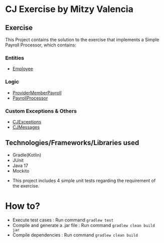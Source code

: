# CJ Exercise by Mitzy Valencia


## Exercise
This Project contains the solution to the exercise that implements a Simple Payroll Processor,
which contains:

### Entities
 - [Employee](src/main/java/com/cj/exercise/entities/Employee.java)

### Logic 
 - [ProviderMemberPayroll](src/main/java/com/cj/exercise/services/ProviderMemberPayroll.java)
 - [PayrollProcessor](src/main/java/com/cj/exercise/services/impl/PayrollProcessor.java)

### Custom Exceptions & Others
 - [CJExceptions](src/main/java/com/cj/exercise/exceptions/CJExceptions.java)
 - [CJMessages](src/main/java/com/cj/exercise/constants/CJMessages.java)


## Technologies/Frameworks/Libraries used
 - Gradle(Kotlin)
 - JUnit
 - Java 17
 - Mockito

* This project includes 4 simple unit tests regarding the requirement of the exercise.


# How to?
 - Execute test cases : Run command `gradlew test`
 - Compile and generate a .jar file : Run command `gradlew clean build jar`
 - Compile dependencies : Run command `gradlew clean build`


